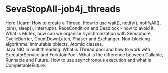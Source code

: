 # SevaStopAll-job4j_threads

Here I learn:
How to create a Thread.
How to use wait(), notify(), notifyAll(), join(), sleep(), interrupt().
RaceCondition and Deadlock - how to avoid it.
What is Mutex, how can we organise synchronization with Semaphore, CyclicBarrier,
CountDownLatch, Phaser and Exchanger.
Non-blocking algorithms.
Immutable objects, Atomic classes.  
Java NIO in multithreading.
What is Thread pool and how to work with ExecutorService and ForkJoinPool.
What is the difference between Callable, Runnable and Future.
How to use asynchronous execution and what is CompletableFuture.
